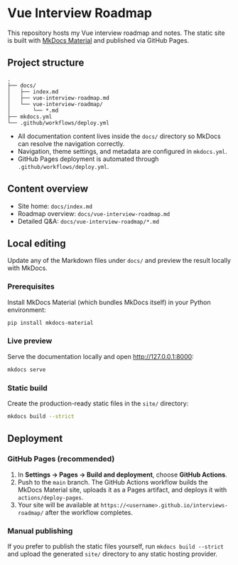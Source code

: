 # Vue Interview Roadmap

This repository hosts my Vue interview roadmap and notes. The static site is built with [MkDocs Material](https://squidfunk.github.io/mkdocs-material/) and published via GitHub Pages.


## Project structure

```
.
├── docs/
│   ├── index.md
│   ├── vue-interview-roadmap.md
│   └── vue-interview-roadmap/
│       └── *.md
├── mkdocs.yml
└── .github/workflows/deploy.yml
```

- All documentation content lives inside the `docs/` directory so MkDocs can resolve the navigation correctly.
- Navigation, theme settings, and metadata are configured in `mkdocs.yml`.
- GitHub Pages deployment is automated through `.github/workflows/deploy.yml`.

## Content overview

- Site home: `docs/index.md`
- Roadmap overview: `docs/vue-interview-roadmap.md`
- Detailed Q&A: `docs/vue-interview-roadmap/*.md`

## Local editing

Update any of the Markdown files under `docs/` and preview the result locally with MkDocs.

### Prerequisites

Install MkDocs Material (which bundles MkDocs itself) in your Python environment:

```bash
pip install mkdocs-material
```

### Live preview

Serve the documentation locally and open <http://127.0.0.1:8000>:

```bash
mkdocs serve
```

### Static build

Create the production-ready static files in the `site/` directory:

```bash
mkdocs build --strict
```

## Deployment

### GitHub Pages (recommended)

1. In **Settings → Pages → Build and deployment**, choose **GitHub Actions**.
2. Push to the `main` branch. The GitHub Actions workflow builds the MkDocs Material site, uploads it as a Pages artifact, and deploys it with `actions/deploy-pages`.
3. Your site will be available at `https://<username>.github.io/interviews-roadmap/` after the workflow completes.

### Manual publishing

If you prefer to publish the static files yourself, run `mkdocs build --strict` and upload the generated `site/` directory to any static hosting provider.

